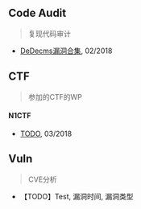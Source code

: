 ## Code Audit
> 复现代码审计

- [DeDecms漏洞合集](dedecms漏洞合集.md), 02/2018

## CTF
> 参加的CTF的WP

#### N1CTF
- [TODO](77777.md), 03/2018


## Vuln
> CVE分析

- 【TODO】Test, 漏洞时间, 漏洞类型
